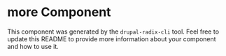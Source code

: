 # more Component

This component was generated by the `drupal-radix-cli` tool. Feel free to update this README to provide more information about your component and how to use it.
